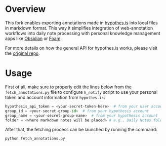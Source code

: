 # Overview
This fork enables exporting annotations made in [hypothes.is](https://web.hypothes.is/) into local files in markdown format. This way it simplifies integration of web-annotation workflows into daily note processing with personal knowledge management apps like [Obsidian](https://obsidian.md/) or [Foam](https://github.com/foambubble/foam/).

For more details on how the general API for hypothes.is works, please visit the [original repo](https://github.com/judell/h_notify).

# Usage
First of all, make sure to properly edit the lines below from the `fetch_annotations.py` file to configure `h_notify` script to use your personal token and account information from `hypothes.is`:

```python
hypothesis_api_token = <your-secret-token-here>  # from your user account, typically starts with `6879-`
group_id = <your-secret-group-id>  # from your hypothesis account
group_name = <your-secret-group-name>  # from your hypothesis account
folder = <where markdown notes will be placed> # e.g., Daily Notes folder in Obsidian, can be empty
```

After that, the fetching process can be launched by running the command:
```bash
python fetch_annotations.py
```